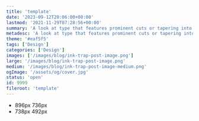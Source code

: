 ```yaml
---
title: 'template'
date: '2023-09-12T20:06:00+00:00'
lastmod: '2021-11-29T07:28:56+00:00'
summary: 'A look at type that features prominent cuts or tapering into the type and a variety of recommendations you can use in your designs.'
metadesc: 'A look at type that features prominent cuts or tapering into the type and a variety of recommendations you can use in your designs.'
theme: '#eaf5f5'
tags: ['Design']
categories: ['Design']
images: ['/images/blog/ink-trap-post-image.png']
large: '/images/blog/ink-trap-post-image.png'
medium: '/images/blog/ink-trap-post-image-medium.png'
ogImage: '/assets/og/cover.jpg'
status: 'open'
id: 9999
fileroot: 'template'
---
```


- 896px 736px
- 738px 492px

